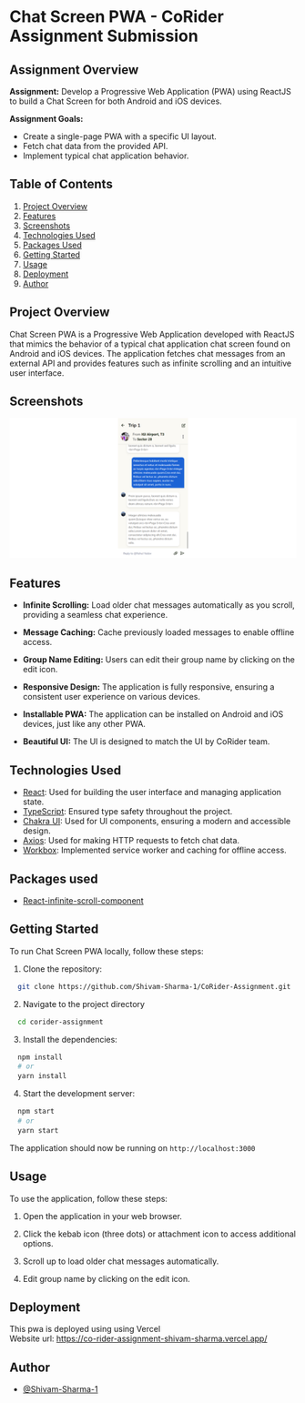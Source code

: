 # Chat Screen PWA - CoRider Assignment Submission

## Assignment Overview

**Assignment:** Develop a Progressive Web Application (PWA) using ReactJS to build a Chat Screen for both Android and iOS devices.

**Assignment Goals:**

-   Create a single-page PWA with a specific UI layout.
-   Fetch chat data from the provided API.
-   Implement typical chat application behavior.

## Table of Contents

1. [Project Overview](#project-overview)
2. [Features](#features)
3. [Screenshots](#screenshots)
4. [Technologies Used](#technologies-used)
5. [Packages Used](#packages-used)
6. [Getting Started](#getting-started)
7. [Usage](#usage)
8. [Deployment](#deployment)
9. [Author](#author)

## Project Overview

Chat Screen PWA is a Progressive Web Application developed with ReactJS that mimics the behavior of a typical chat application chat screen found on Android and iOS devices. The application fetches chat messages from an external API and provides features such as infinite scrolling and an intuitive user interface.

## Screenshots

![App Screenshot1](public/readme_assets/screenshot.png)

## Features

-   **Infinite Scrolling:** Load older chat messages automatically as you scroll, providing a seamless chat experience.

-   **Message Caching:** Cache previously loaded messages to enable offline access.

-   **Group Name Editing:** Users can edit their group name by clicking on the edit icon.

-   **Responsive Design:** The application is fully responsive, ensuring a consistent user experience on various devices.

-   **Installable PWA:** The application can be installed on Android and iOS devices, just like any other PWA.

-   **Beautiful UI:** The UI is designed to match the UI by CoRider team.

## Technologies Used

-   [React](https://react.dev/): Used for building the user interface and managing application state.
-   [TypeScript](https://www.typescriptlang.org/): Ensured type safety throughout the project.
-   [Chakra UI](https://chakra-ui.com/): Used for UI components, ensuring a modern and accessible design.
-   [Axios](https://axios-http.com/): Used for making HTTP requests to fetch chat data.
-   [Workbox](https://developers.google.com/web/tools/workbox): Implemented service worker and caching for offline access.

## Packages used

-   [React-infinite-scroll-component](https://www.npmjs.com/package/react-infinite-scroll-component)

## Getting Started

To run Chat Screen PWA locally, follow these steps:

1. Clone the repository:

```bash
  git clone https://github.com/Shivam-Sharma-1/CoRider-Assignment.git
```

2. Navigate to the project directory

```bash
  cd corider-assignment
```

3. Install the dependencies:

```bash
  npm install
  # or
  yarn install
```

4. Start the development server:

```bash
  npm start
  # or
  yarn start
```

The application should now be running on `http://localhost:3000`

## Usage

To use the application, follow these steps:

1. Open the application in your web browser.

2. Click the kebab icon (three dots) or attachment icon to access additional options.

3. Scroll up to load older chat messages automatically.

4. Edit group name by clicking on the edit icon.

## Deployment

This pwa is deployed using using Vercel  
Website url: https://co-rider-assignment-shivam-sharma.vercel.app/

## Author

-   [@Shivam-Sharma-1](https://github.com/Shivam-Sharma-1)
